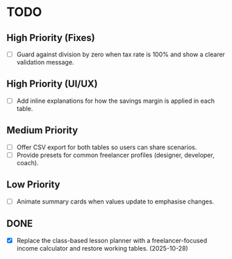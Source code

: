 # TODO

## High Priority (Fixes)
- [ ] Guard against division by zero when tax rate is 100% and show a clearer validation message.

## High Priority (UI/UX)
- [ ] Add inline explanations for how the savings margin is applied in each table.

## Medium Priority
- [ ] Offer CSV export for both tables so users can share scenarios.
- [ ] Provide presets for common freelancer profiles (designer, developer, coach).

## Low Priority
- [ ] Animate summary cards when values update to emphasise changes.

## DONE
- [x] Replace the class-based lesson planner with a freelancer-focused income calculator and restore working tables. (2025-10-28)
